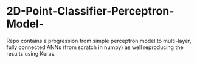 # 2D-Point-Classifier-Perceptron-Model-
Repo contains a progression from simple perceptron model to multi-layer, fully connected ANNs (from scratch in numpy) as well reproducing the results using Keras. 
